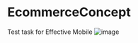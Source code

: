 # EcommerceConcept
Test task for Effective Mobile
![image](https://user-images.githubusercontent.com/85354530/202217907-acc7d73d-2cae-4655-a3aa-8c36ff94756b.png)
